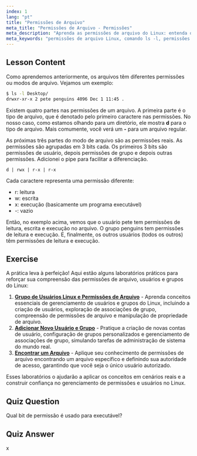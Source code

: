```yaml
---
index: 1
lang: "pt"
title: "Permissões de Arquivo"
meta_title: "Permissões de Arquivo - Permissões"
meta_description: "Aprenda as permissões de arquivo do Linux: entenda os bits rwx, usuário, grupo e outras permissões. Domine a saída de `ls -l` para iniciantes. Comece sua jornada no Linux!"
meta_keywords: "permissões de arquivo Linux, comando ls -l, permissões rwx, tutorial Linux, modos de arquivo, Linux para iniciantes, guia Linux"
---
```


## Lesson Content

Como aprendemos anteriormente, os arquivos têm diferentes permissões ou modos de arquivo. Vejamos um exemplo:

```bash
$ ls -l Desktop/
drwxr-xr-x 2 pete penguins 4096 Dec 1 11:45 .
```

Existem quatro partes nas permissões de um arquivo. A primeira parte é o tipo de arquivo, que é denotado pelo primeiro caractere nas permissões. No nosso caso, como estamos olhando para um diretório, ele mostra **d** para o tipo de arquivo. Mais comumente, você verá um **-** para um arquivo regular.

As próximas três partes do modo de arquivo são as permissões reais. As permissões são agrupadas em 3 bits cada. Os primeiros 3 bits são permissões de usuário, depois permissões de grupo e depois outras permissões. Adicionei o pipe para facilitar a diferenciação.

```plaintext
d | rwx | r-x | r-x
```

Cada caractere representa uma permissão diferente:

- r: leitura
- w: escrita
- x: execução (basicamente um programa executável)
- -: vazio

Então, no exemplo acima, vemos que o usuário pete tem permissões de leitura, escrita e execução no arquivo. O grupo penguins tem permissões de leitura e execução. E, finalmente, os outros usuários (todos os outros) têm permissões de leitura e execução.

## Exercise

A prática leva à perfeição! Aqui estão alguns laboratórios práticos para reforçar sua compreensão das permissões de arquivo, usuários e grupos do Linux:

1. **[Grupo de Usuários Linux e Permissões de Arquivo](https://labex.io/pt/labs/linux-linux-user-group-and-file-permissions-18002)** - Aprenda conceitos essenciais de gerenciamento de usuários e grupos do Linux, incluindo a criação de usuários, exploração de associações de grupo, compreensão de permissões de arquivo e manipulação de propriedade de arquivo.
2. **[Adicionar Novo Usuário e Grupo](https://labex.io/pt/labs/linux-add-new-user-and-group-17987)** - Pratique a criação de novas contas de usuário, configuração de grupos personalizados e gerenciamento de associações de grupo, simulando tarefas de administração de sistema do mundo real.
3. **[Encontrar um Arquivo](https://labex.io/pt/labs/linux-find-a-file-17993)** - Aplique seu conhecimento de permissões de arquivo encontrando um arquivo específico e definindo sua autoridade de acesso, garantindo que você seja o único usuário autorizado.

Esses laboratórios o ajudarão a aplicar os conceitos em cenários reais e a construir confiança no gerenciamento de permissões e usuários no Linux.

## Quiz Question

Qual bit de permissão é usado para executável?

## Quiz Answer

x
